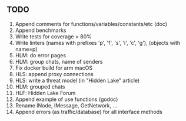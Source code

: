 ## TODO 

1. Append comments for functions/variables/constants/etc (doc)
2. Append benchmarks
3. Write tests for coverage > 80%
4. Write linters (names with prefixes 'p', 'f', 's', 'i', 'c', 'g'), (objects with name=p)
5. HLM: do error pages
6. HLM: group chats, name of senders
7. Fix docker build for arm macOS 
8. HLS: append proxy connections
9. HLS: write a threat model (in "Hidden Lake" article)
10. HLM: grouped chats
11. HLF: Hidden Lake Forum
12. Append example of use functions (godoc)
13. Rename INode, IMessage, GetNetwork, ...
14. Append errors (as traffic/database) for all interface methods
